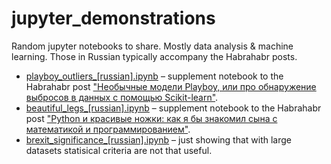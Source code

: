 # jupyter_demonstrations

Random jupyter notebooks to share. 
Mostly data analysis & machine learning. 
Those in Russian typically accompany the Habrahabr posts. 

- [playboy_outliers_[russian].ipynb](http://nbviewer.jupyter.org/github/Yorko/jupyter_demonstrations/blob/master/playboy_outliers_%5Brussian%5D.ipynb) –  supplement notebook to the Habrahabr post ["Необычные модели Playboy, или про обнаружение выбросов в данных c помощью Scikit-learn"](https://habrahabr.ru/post/251225/).
- [beautiful_legs_[russian].ipynb](http://nbviewer.jupyter.org/github/Yorko/jupyter_demonstrations/blob/master/beautiful_legs_%5Brussian%5D.ipynb) – supplement notebook to the Habrahabr post ["Python и красивые ножки: как я бы знакомил сына с математикой и программированием"](https://habrahabr.ru/post/275963/). 
- [brexit_significance_[russian].ipynb](http://nbviewer.jupyter.org/github/Yorko/jupyter_demonstrations/blob/master/brexit_significance_%5Brussian%5D.ipynb) – just showing that with large datasets statisical criteria are not that useful. 
